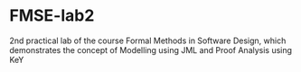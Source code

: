 # FMSE-lab2
2nd practical lab of the course Formal Methods in Software Design, which demonstrates the concept of Modelling using JML and Proof Analysis using KeY
